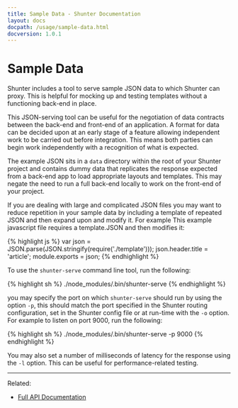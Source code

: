```yaml
---
title: Sample Data - Shunter Documentation
layout: docs
docpath: /usage/sample-data.html
docversion: 1.0.1
---
```


Sample Data
===========

Shunter includes a tool to serve sample JSON data to which Shunter can proxy. This is helpful for mocking up and testing templates without a functioning back-end in place.

This JSON-serving tool can be useful for the negotiation of data contracts between the back-end and front-end of an application. A format for data can be decided upon at an early stage of a feature allowing independent work to be carried out before integration. This means both parties can begin work independently with a recognition of what is expected. 

The example JSON sits in a `data` directory within the root of your Shunter project and contains dummy data that replicates the response expected from a back-end app to load appropriate layouts and templates. This may negate the need to run a full back-end locally to work on the front-end of your project.

If you are dealing with large and complicated JSON files you may want to reduce repetition in your sample data by including a template of repeated JSON and then expand upon and modify it. For example This example javascript file requires a template.JSON and then modifies it:

{% highlight js %}
var json = JSON.parse(JSON.stringify(require('./template')));
json.header.title = 'article';
module.exports = json;
{% endhighlight %}

To use the `shunter-serve` command line tool, run the following:

{% highlight sh %}
./node_modules/.bin/shunter-serve
{% endhighlight %}

you may specify the port on which `shunter-serve` should run by using the option `-p`, this should match the port specified in the Shunter routing configuration, set in the Shunter config file or at run-time with the `-o` option. For example to listen on port 9000, run the following:

{% highlight sh %}
./node_modules/.bin/shunter-serve -p 9000
{% endhighlight %}

You may also set a number of milliseconds of latency for the response using the `-l` option. This can be useful for performance-related testing.


---

Related:

- [Full API Documentation](index.html)
